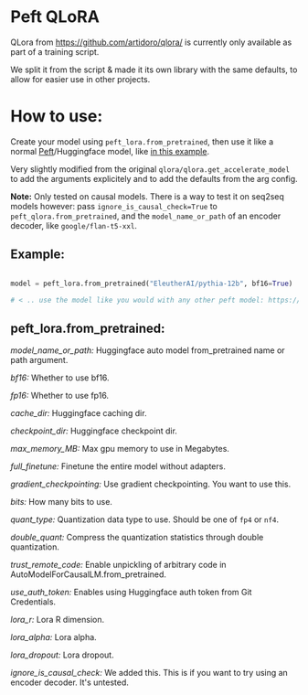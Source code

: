 # Peft QLoRA

QLora from https://github.com/artidoro/qlora/ is currently only available as part of a training script.

We split it from the script & made it its own library with the same defaults, to allow for easier use in other projects.

# How to use:

Create your model using `peft_lora.from_pretrained`, then use it like a normal [Peft](https://github.com/huggingface/peft)/Huggingface model, like [in this example](https://github.com/huggingface/peft/blob/main/examples/causal_language_modeling/peft_lora_clm_accelerate_big_model_inference.ipynb).

Very slightly modified from the original `qlora/qlora.get_accelerate_model` to add the arguments explicitely and to add the defaults from the arg config.

**Note:** Only tested on causal models. There is a way to test it on seq2seq models however: pass `ignore_is_causal_check=True` to `peft_qlora.from_pretrained`, and the `model_name_or_path` of an encoder decoder, like `google/flan-t5-xxl`.

## Example:

```python

model = peft_lora.from_pretrained("EleutherAI/pythia-12b", bf16=True)

# < .. use the model like you would with any other peft model: https://github.com/huggingface/peft >

```

## peft_lora.from_pretrained:

*model_name_or_path:* Huggingface auto model from_pretrained name or path argument.

*bf16:* Whether to use bf16.

*fp16:* Whether to use fp16.

*cache_dir:* Huggingface caching dir.

*checkpoint_dir:* Huggingface checkpoint dir.

*max_memory_MB:* Max gpu memory to use in Megabytes.

*full_finetune:* Finetune the entire model without adapters.

*gradient_checkpointing:* Use gradient checkpointing. You want to use this.

*bits:* How many bits to use.

*quant_type:* Quantization data type to use. Should be one of `fp4` or `nf4`.

*double_quant:* Compress the quantization statistics through double quantization.

*trust_remote_code:* Enable unpickling of arbitrary code in AutoModelForCausalLM.from_pretrained.

*use_auth_token:* Enables using Huggingface auth token from Git Credentials.

*lora_r:* Lora R dimension.

*lora_alpha:* Lora alpha.

*lora_dropout:* Lora dropout.

*ignore_is_causal_check:* We added this. This is if you want to try using an encoder decoder. It's untested.